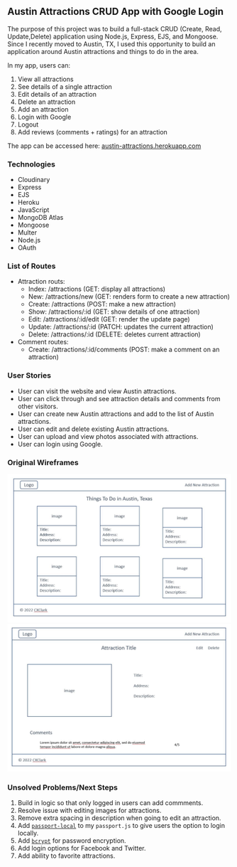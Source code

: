 ## Austin Attractions CRUD App with Google Login
The purpose of this project was to build a full-stack CRUD (Create, Read, Update,Delete) application using Node.js, Express, EJS, and Mongoose. Since I recently moved to Austin, TX, I used this opportunity to build an application around Austin attractions and things to do in the area.

In my app, users can:

1. View all attractions
1. See details of a single attraction
1. Edit details of an attraction
1. Delete an attraction
1. Add an attraction
1. Login with Google
1. Logout
1. Add reviews (comments + ratings) for an attraction

The app can be accessed here: [austin-attractions.herokuapp.com](https://austin-attractions.herokuapp.com/)

### Technologies
* Cloudinary
* Express
* EJS
* Heroku
* JavaScript
* MongoDB Atlas
* Mongoose
* Multer
* Node.js
* OAuth

### List of Routes
- Attraction routs:
    - Index: /attractions (GET: display all attractions)
    - New: /attractions/new (GET: renders form to create a new attraction)
    - Create: /attractions (POST: make a new attraction)
    - Show: /attractions/:id (GET: show details of one attraction)
    - Edit: /attractions/:id/edit (GET: render the update page)
    - Update: /attractions/:id (PATCH: updates the current attraction)
    - Delete: /attractions/:id (DELETE: deletes current attraction)
- Comment routes:
    - Create: /attractions/:id/comments (POST: make a comment on an attraction)

### User Stories
- User can visit the website and view Austin attractions.
- User can click through and see attraction details and comments from other visitors.
- User can create new Austin attractions and add to the list of Austin attractions.
- User can edit and delete existing Austin attractions.
- User can upload and view photos associated with attractions.
- User can login using Google.

### Original Wireframes
<img src="./public/assets/wireframes/1_index.JPG" width="550">
<img src="./public/assets/wireframes/2_show.JPG" width="550">

### Unsolved Problems/Next Steps
1. Build in logic so that only logged in users can add commments.
1. Resolve issue with editing images for attractions.
1. Remove extra spacing in description when going to edit an attraction.
1. Add [`passport-local`](https://www.passportjs.org/packages/passport-local/) to my `passport.js` to give users the option to login locally.
1. Add [`bcrypt`](https://www.npmjs.com/package/bcrypt) for password encryption.
1. Add login options for Facebook and Twitter.
1. Add ability to favorite attractions.
